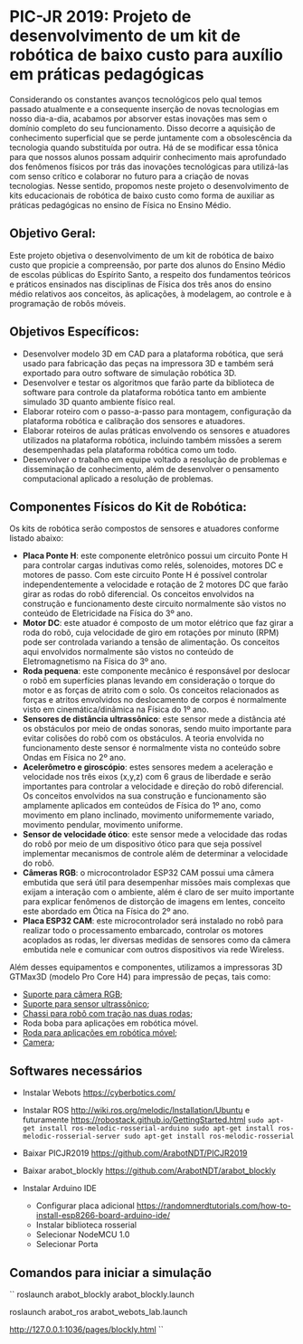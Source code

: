 # PIC-JR 2019: Projeto de desenvolvimento de um kit de robótica de baixo custo para auxílio em práticas pedagógicas

Considerando os constantes avanços tecnológicos pelo qual temos passado atualmente e a consequente inserção de novas tecnologias em nosso dia-a-dia, acabamos por absorver estas inovações mas sem o domínio completo do seu funcionamento. Disso decorre a aquisição de conhecimento superficial que se perde juntamente com a obsolescência da tecnologia quando substituída por outra. Há de se modificar essa tônica para que nossos alunos possam adquirir conhecimento mais aprofundado dos fenômenos físicos por trás das inovações tecnológicas para utilizá-las com senso crítico e colaborar no futuro para a criação de novas tecnologias. Nesse sentido, propomos neste projeto o desenvolvimento de kits educacionais de robótica de baixo custo como forma de auxiliar as práticas pedagógicas no ensino de Física no Ensino Médio.

## Objetivo Geral:
Este projeto objetiva o desenvolvimento de um kit de robótica de baixo custo que propicie a compreensão, por parte dos alunos do Ensino Médio de escolas públicas do Espírito Santo, a respeito dos fundamentos teóricos e práticos ensinados nas disciplinas de Física dos três anos do ensino médio relativos aos conceitos, às aplicações, à modelagem, ao controle e à programação de robôs móveis. 

## Objetivos Específicos:
- Desenvolver modelo 3D em CAD para a plataforma robótica, que será usado para fabricação das peças na impressora 3D e também será exportado para outro software de simulação robótica 3D.
- Desenvolver e testar os algoritmos que farão parte da biblioteca de software para controle da plataforma robótica tanto em ambiente simulado 3D quanto ambiente físico real.
- Elaborar roteiro com o passo-a-passo para montagem, configuração da plataforma robótica e calibração dos sensores e atuadores.
- Elaborar roteiros de aulas práticas envolvendo os sensores e atuadores utilizados na plataforma robótica, incluindo também missões a serem desempenhadas pela plataforma robótica como um todo. 
- Desenvolver o trabalho em equipe voltado a resolução de problemas e disseminação de conhecimento, além de desenvolver o pensamento computacional aplicado a resolução de problemas.

## Componentes Físicos do Kit de Robótica:
Os kits de robótica serão compostos de sensores e atuadores conforme listado abaixo:
-	**Placa Ponte H**: este componente eletrônico possui um circuito Ponte H para controlar cargas indutivas como relés, solenoides, motores DC e motores de passo. Com este circuito Ponte H é possível controlar independentemente a velocidade e rotação de 2 motores DC que farão girar as rodas do robô diferencial. Os conceitos envolvidos na construção e funcionamento deste circuito normalmente são vistos no conteúdo de Eletricidade na Física do 3º ano. 
-	**Motor DC**: este atuador é composto de um motor elétrico que faz girar a roda do robô, cuja velocidade de giro em rotações por minuto (RPM) pode ser controlada variando a tensão de alimentação. Os conceitos aqui envolvidos normalmente são vistos no conteúdo de Eletromagnetismo na Física do 3º ano.
-	**Roda pequena**: este componente mecânico é responsável por deslocar o robô em superfícies planas levando em consideração o torque do motor e as forças de atrito com o solo. Os conceitos relacionados as forças e atritos envolvidos no deslocamento de corpos é normalmente visto em cinemática/dinâmica na Física do 1º ano.
-	**Sensores de distância ultrassônico**: este sensor mede a distância até os obstáculos por meio de ondas sonoras, sendo muito importante para evitar colisões do robô com os obstáculos. A teoria envolvida no funcionamento deste sensor é normalmente vista no conteúdo sobre Ondas em Física no 2º ano.
-	**Acelerômetro e giroscópio**: estes sensores medem a aceleração e velocidade nos três eixos (x,y,z) com 6 graus de liberdade e serão importantes para controlar a velocidade e direção do robô diferencial. Os conceitos envolvidos na sua construção e funcionamento são amplamente aplicados em conteúdos de Física do 1º ano, como movimento em plano inclinado, movimento uniformemente variado, movimento pendular, movimento uniforme.
-	**Sensor de velocidade ótico**: este sensor mede a velocidade das rodas do robô por meio de um dispositivo ótico para que seja possível implementar mecanismos de controle além de determinar a velocidade do robô.
-	**Câmeras RGB**: o microcontrolador ESP32 CAM possui uma câmera embutida que será útil para desempenhar missões mais complexas que exijam a interação com o ambiente, além é claro de ser muito importante para explicar fenômenos de distorção de imagens em lentes, conceito este abordado em Ótica na Física do 2º ano.
-	**Placa ESP32 CAM**: este microcontrolador será instalado no robô para realizar todo o processamento embarcado, controlar os motores acoplados as rodas, ler diversas medidas de sensores como da câmera embutida nele e comunicar com outros dispositivos via rede Wireless.

Além desses equipamentos e componentes, utilizamos a impressoras 3D GTMax3D (modelo Pro Core H4) para impressão de peças, tais como:
- [Suporte para câmera RGB](./doc/Suporte%20CAM.stl); 
-	[Suporte para sensor ultrassônico](./doc/Base%20Sensor.stl);
-	[Chassi para robô com tração nas duas rodas](./doc/base.stl);
-	Roda boba para aplicações em robótica móvel.
-	[Roda para aplicações em robótica móvel](./doc/Roda.stl);
-	[Camera](./doc/Camera.stl);

## Softwares necessários
- Instalar Webots https://cyberbotics.com/

- Instalar ROS http://wiki.ros.org/melodic/Installation/Ubuntu e futuramente https://robostack.github.io/GettingStarted.html
``
sudo apt-get install ros-melodic-rosserial-arduino
sudo apt-get install ros-melodic-rosserial-server
sudo apt-get install ros-melodic-rosserial
``
- Baixar PICJR2019 https://github.com/ArabotNDT/PICJR2019

- Baixar arabot_blockly https://github.com/ArabotNDT/arabot_blockly

- Instalar Arduino IDE
	- Configurar placa adicional https://randomnerdtutorials.com/how-to-install-esp8266-board-arduino-ide/
	- Instalar biblioteca rosserial
	- Selecionar NodeMCU 1.0
	- Selecionar Porta

## Comandos para iniciar a simulação

``
roslaunch arabot_blockly arabot_blockly.launch

roslaunch arabot_ros arabot_webots_lab.launch

http://127.0.0.1:1036/pages/blockly.html
``
